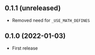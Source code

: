 ## 0.1.1 (unreleased)

- Removed need for `_USE_MATH_DEFINES`

## 0.1.0 (2022-01-03)

- First release
